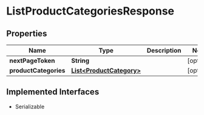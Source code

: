 

# ListProductCategoriesResponse


## Properties

| Name | Type | Description | Notes |
|------------ | ------------- | ------------- | -------------|
|**nextPageToken** | **String** |  |  [optional] |
|**productCategories** | [**List&lt;ProductCategory&gt;**](ProductCategory.md) |  |  [optional] |


## Implemented Interfaces

* Serializable

